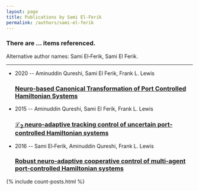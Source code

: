 ```yaml
---
layout: page
title: Publications by Sami El‐Ferik
permalink: /authors/sami-el-ferik
---
```


<h3 id="number-posts">There are ... items referenced.</h3>
<p id='info-authors'>Alternative author names: Sami El‐Ferik, Sami El Ferik.</p>
<hr />
<ul class="post-list">
<li><span class='post-meta'>2020 -- Aminuddin Qureshi, Sami El Ferik, Frank L. Lewis</span><h3><a class='post-link' href="{{ site.baseurl }}/neuro-based-canonical-transformation-of-port-controlled-hamiltonian-systems">Neuro-based Canonical Transformation of Port Controlled Hamiltonian Systems</a></h3></li>
<li><span class='post-meta'>2015 -- Aminuddin Qureshi, Sami El Ferik, Frank L. Lewis</span><h3><a class='post-link' href="{{ site.baseurl }}/l-sub-2-sub-neuro-adaptive-tracking-control-of-uncertain-port-controlled-hamiltonian-systems">ℒ<sub>2</sub> neuro‐adaptive tracking control of uncertain port‐controlled Hamiltonian systems</a></h3></li>
<li><span class='post-meta'>2016 -- Sami El‐Ferik, Aminuddin Qureshi, Frank L. Lewis</span><h3><a class='post-link' href="{{ site.baseurl }}/robust-neuro-adaptive-cooperative-control-of-multi-agent-port-controlled-hamiltonian-systems">Robust neuro‐adaptive cooperative control of multi‐agent port‐controlled Hamiltonian systems</a></h3></li>

</ul>
{% include count-posts.html %}
